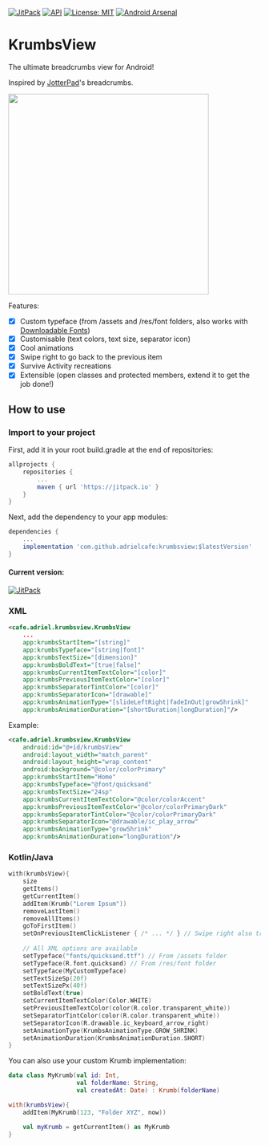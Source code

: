 [![JitPack](https://jitpack.io/v/adrielcafe/KrumbsView.svg)](https://jitpack.io/#adrielcafe/KrumbsView) 
[![API](https://img.shields.io/badge/API-14%2B-brightgreen.svg?style=flat)](https://android-arsenal.com/api?level=14)
[![License: MIT](https://img.shields.io/badge/License-MIT-yellow.svg)](https://opensource.org/licenses/MIT) 
[![Android Arsenal](https://img.shields.io/badge/Android%20Arsenal-KrumbsView-green.svg?style=flat)]( https://android-arsenal.com/details/1/7562)

# KrumbsView
The ultimate breadcrumbs view for Android!

Inspired by [JotterPad](https://play.google.com/store/apps/details?id=com.jotterpad.x)'s breadcrumbs.

<img src="demo.gif" width="400px"/>

Features:

- [X] Custom typeface (from /assets and /res/font folders, also works with [Downloadable Fonts](https://developer.android.com/guide/topics/ui/look-and-feel/downloadable-fonts))
- [X] Customisable (text colors, text size, separator icon)
- [X] Cool animations
- [X] Swipe right to go back to the previous item
- [X] Survive Activity recreations
- [X] Extensible (open classes and protected members, extend it to get the job done!)

## How to use

### Import to your project

First, add it in your root build.gradle at the end of repositories:

```gradle
allprojects {
    repositories {
        ...
        maven { url 'https://jitpack.io' }
    }
}
```

Next, add the dependency to your app modules:

```gradle
dependencies {
    ...
    implementation 'com.github.adrielcafe:krumbsview:$latestVersion'
}
```

#### Current version: 

[![JitPack](https://jitpack.io/v/adrielcafe/KrumbsView.svg)](https://jitpack.io/#adrielcafe/KrumbsView)

### XML
```xml
<cafe.adriel.krumbsview.KrumbsView
    ...
    app:krumbsStartItem="[string]"
    app:krumbsTypeface="[string|font]"
    app:krumbsTextSize="[dimension]"
    app:krumbsBoldText="[true|false]"
    app:krumbsCurrentItemTextColor="[color]"
    app:krumbsPreviousItemTextColor="[color]"
    app:krumbsSeparatorTintColor="[color]"
    app:krumbsSeparatorIcon="[drawable]"
    app:krumbsAnimationType="[slideLeftRight|fadeInOut|growShrink]"
    app:krumbsAnimationDuration="[shortDuration|longDuration]"/>
```

Example:
```xml
<cafe.adriel.krumbsview.KrumbsView
    android:id="@+id/krumbsView"
    android:layout_width="match_parent"
    android:layout_height="wrap_content"
    android:background="@color/colorPrimary"
    app:krumbsStartItem="Home"
    app:krumbsTypeface="@font/quicksand"
    app:krumbsTextSize="24sp"
    app:krumbsCurrentItemTextColor="@color/colorAccent"
    app:krumbsPreviousItemTextColor="@color/colorPrimaryDark"
    app:krumbsSeparatorTintColor="@color/colorPrimaryDark"
    app:krumbsSeparatorIcon="@drawable/ic_play_arrow"
    app:krumbsAnimationType="growShrink"
    app:krumbsAnimationDuration="longDuration"/>
```

### Kotlin/Java
```kotlin
with(krumbsView){
    size
    getItems()
    getCurrentItem()
    addItem(Krumb("Lorem Ipsum"))
    removeLastItem()
    removeAllItems()
    goToFirstItem()
    setOnPreviousItemClickListener { /* ... */ } // Swipe right also triggers this listener
    
    // All XML options are available
    setTypeface("fonts/quicksand.ttf") // From /assets folder
    setTypeface(R.font.quicksand) // From /res/font folder
    setTypeface(MyCustomTypeface)
    setTextSizeSp(20f)
    setTextSizePx(40f)
    setBoldText(true)
    setCurrentItemTextColor(Color.WHITE)
    setPreviousItemTextColor(color(R.color.transparent_white))
    setSeparatorTintColor(color(R.color.transparent_white))
    setSeparatorIcon(R.drawable.ic_keyboard_arrow_right)
    setAnimationType(KrumbsAnimationType.GROW_SHRINK)
    setAnimationDuration(KrumbsAnimationDuration.SHORT)
}
```

You can also use your custom Krumb implementation:
```kotlin
data class MyKrumb(val id: Int, 
                   val folderName: String, 
                   val createdAt: Date) : Krumb(folderName)

with(krumbsView){
    addItem(MyKrumb(123, "Folder XYZ", now))

    val myKrumb = getCurrentItem() as MyKrumb
}
```
